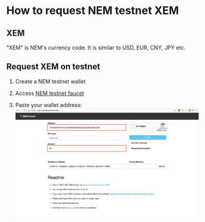 # How to request NEM testnet XEM

## XEM
"XEM" is NEM's currency code. It is similar to USD, EUR, CNY, JPY etc.

## Request XEM on testnet

1. Create a NEM testnet wallet

2. Access [NEM testnet faucet](http://test-nem-faucet.44uk.net/)

3. Paste your wallet address:
![faucet](../assets/faucet.png)